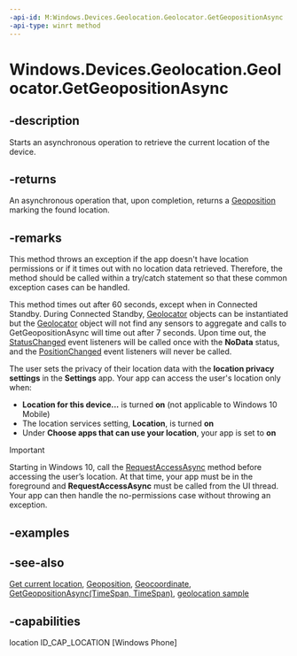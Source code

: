 ```yaml
---
-api-id: M:Windows.Devices.Geolocation.Geolocator.GetGeopositionAsync
-api-type: winrt method
---
```


<!-- Method syntax
public Windows.Foundation.IAsyncOperation<Windows.Devices.Geolocation.Geoposition> GetGeopositionAsync()
-->

# Windows.Devices.Geolocation.Geolocator.GetGeopositionAsync

## -description
Starts an asynchronous operation to retrieve the current location of the device.

## -returns
An asynchronous operation that, upon completion, returns a [Geoposition](geoposition.md) marking the found location.

## -remarks
This method throws an exception if the app doesn't have location permissions or if it times out with no location data retrieved. Therefore, the method should be called within a try/catch statement so that these common exception cases can be handled.

This method times out after 60 seconds, except when in Connected Standby. During Connected Standby, [Geolocator](geolocator.md) objects can be instantiated but the [Geolocator](geolocator.md) object will not find any sensors to aggregate and calls to GetGeopositionAsync will time out after 7 seconds. Upon time out, the [StatusChanged](geolocator_statuschanged.md) event listeners will be called once with the **NoData** status, and the [PositionChanged](geolocator_positionchanged.md) event listeners will never be called.

The user sets the privacy of their location data with the **location privacy settings** in the **Settings** app. Your app can access the user's location only when:
+ **Location for this device...** is turned **on** (not applicable to Windows 10 Mobile)
+ The location services setting, **Location**, is turned **on**
+ Under **Choose apps that can use your location**, your app is set to **on**


> [!IMPORTANT]
> Starting in Windows 10, call the [RequestAccessAsync](geolocator_requestaccessasync_380675631.md) method before accessing the user’s location. At that time, your app must be in the foreground and **RequestAccessAsync** must be called from the UI thread. Your app can then handle the no-permissions case without throwing an exception.

## -examples

## -see-also
[Get current location](https://docs.microsoft.com/windows/uwp/maps-and-location/get-location), [Geoposition](geoposition.md), [Geocoordinate](geocoordinate.md), [GetGeopositionAsync(TimeSpan, TimeSpan)](geolocator_getgeopositionasync_726098746.md), [geolocation sample](https://github.com/Microsoft/Windows-universal-samples/tree/master/Samples/Geolocation)

## -capabilities
location
ID_CAP_LOCATION [Windows Phone]
